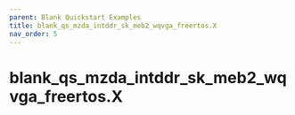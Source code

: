 ```yaml
---
parent: Blank Quickstart Examples
title: blank_qs_mzda_intddr_sk_meb2_wqvga_freertos.X
nav_order: 5
---
```


# blank_qs_mzda_intddr_sk_meb2_wqvga_freertos.X




